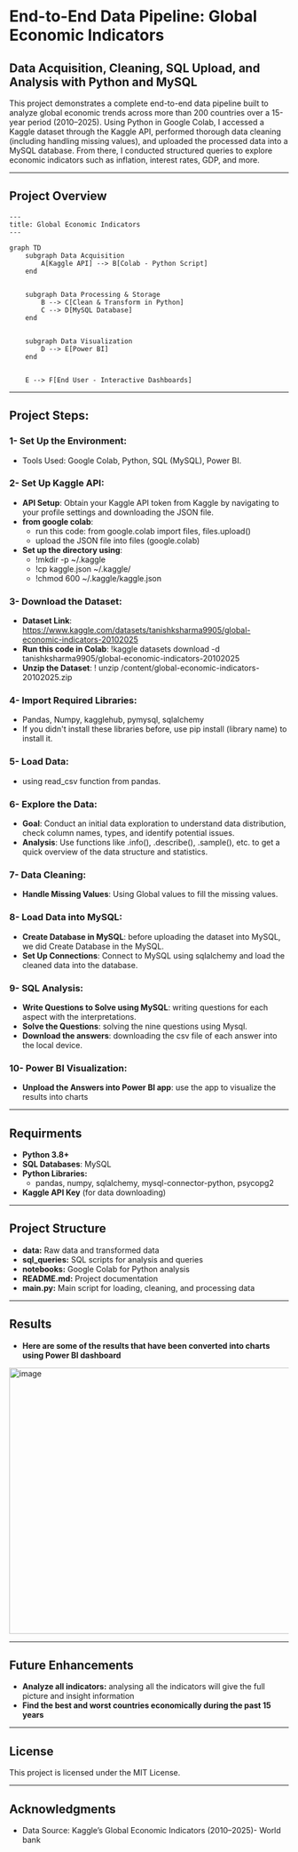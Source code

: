 # End-to-End Data Pipeline: Global Economic Indicators

## Data Acquisition, Cleaning, SQL Upload, and Analysis with Python and MySQL

This project demonstrates a complete end-to-end data pipeline built to analyze global economic trends across more than 200 countries over a 15-year period (2010–2025). Using Python in Google Colab, I accessed a Kaggle dataset through the Kaggle API, performed thorough data cleaning (including handling missing values), and uploaded the processed data into a MySQL database. From there, I conducted structured queries to explore economic indicators such as inflation, interest rates, GDP, and more.

---

## Project Overview

```mermaid
---
title: Global Economic Indicators
---

graph TD
    subgraph Data Acquisition
        A[Kaggle API] --> B[Colab - Python Script]
    end


    subgraph Data Processing & Storage
        B --> C[Clean & Transform in Python]
        C --> D[MySQL Database]
    end


    subgraph Data Visualization
        D --> E[Power BI]
    end


    E --> F[End User - Interactive Dashboards]
```

---

## Project Steps:

### 1- Set Up the Environment:
* Tools Used: Google Colab, Python, SQL (MySQL), Power BI.

### 2- Set Up Kaggle API:
* **API Setup**: Obtain your Kaggle API token from Kaggle by navigating to your profile settings and downloading the JSON file.
* **from google colab**:
    * run this code: from google.colab import files, files.upload()
    * upload the JSON file into files (google.colab)
 * **Set up the directory using**:
     * !mkdir -p ~/.kaggle
     * !cp kaggle.json ~/.kaggle/
     * !chmod 600 ~/.kaggle/kaggle.json
  
### 3- Download the Dataset:
* **Dataset Link**: https://www.kaggle.com/datasets/tanishksharma9905/global-economic-indicators-20102025
* **Run this code in Colab**: !kaggle datasets download -d tanishksharma9905/global-economic-indicators-20102025
* **Unzip the Dataset**: ! unzip /content/global-economic-indicators-20102025.zip

### 4- Import Required Libraries:
* Pandas, Numpy, kagglehub, pymysql, sqlalchemy
* If you didn't install these libraries before, use pip install (library name) to install it.

### 5- Load Data:
* using read_csv function from pandas.

### 6- Explore the Data:
* **Goal**: Conduct an initial data exploration to understand data distribution, check column names, types, and identify potential issues.
* **Analysis**: Use functions like .info(), .describe(), .sample(), etc. to get a quick overview of the data structure and statistics.

### 7- Data Cleaning:
* **Handle Missing Values**: Using Global values to fill the missing values.

### 8- Load Data into MySQL:
* **Create Database in MySQL**: before uploading the dataset into MySQL, we did Create Database in the MySQL.
* **Set Up Connections**: Connect to MySQL using sqlalchemy and load the cleaned data into the database.

### 9- SQL Analysis:
* **Write Questions to Solve using MySQL**: writing questions for each aspect with the interpretations.
* **Solve the Questions**: solving the nine questions using Mysql.
* **Download the answers**: downloading the csv file of each answer into the local device.

### 10- Power BI Visualization:
* **Unpload the Answers into Power BI app**: use the app to visualize the results into charts
___

## Requirments
* **Python 3.8+**
* **SQL Databases**: MySQL
* **Python Libraries:**
    * pandas, numpy, sqlalchemy, mysql-connector-python, psycopg2
* **Kaggle API Key** (for data downloading)

---

## Project Structure
* **data:** Raw data and transformed data
* **sql_queries:** SQL scripts for analysis and queries
* **notebooks:** Google Colab for Python analysis
* **README.md:** Project documentation
* **main.py:** Main script for loading, cleaning, and processing data

---

## Results

* **Here are some of the results that have been converted into charts using Power BI dashboard** 
<img width="871" height="479" alt="image" src="https://github.com/user-attachments/assets/82eb252b-3a99-4e4d-b0e9-49142b2e6981" />


---

## Future Enhancements
* **Analyze all indicators:** analysing all the indicators will give the full picture and insight information
* **Find the best and worst countries economically during the past 15 years**

---

## License
This project is licensed under the MIT License.

---

## Acknowledgments
* Data Source: Kaggle’s Global Economic Indicators (2010–2025)- World bank

